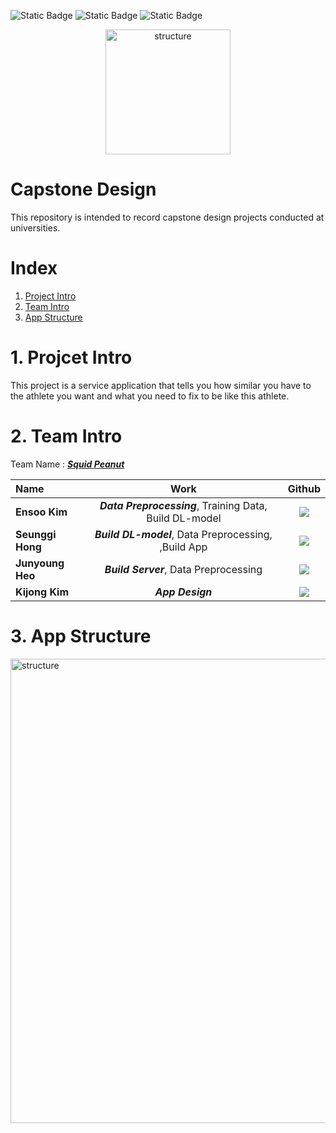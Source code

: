 ![Static Badge](https://img.shields.io/badge/expo-50.0.17-%23000020?style=flat-square&logo=expo&labelColor=%23000020&color=white)
![Static Badge](https://img.shields.io/badge/node-20.11.1-%235FA04E?style=flat-square&logo=nodedotjs&logoColor=white&labelColor=%235FA04E&color=white)
![Static Badge](https://img.shields.io/badge/TypeScript-%233178C6?style=flat-square&logo=typescript&logoColor=white&labelColor=%233178C6&color=%233178C6)

<p align="center">
<img width="200" alt="structure" src="https://github.com/seunggihong/clone/assets/39299265/4a0554e1-950d-44ea-9195-6f40b88bca91">
</p>

# Capstone Design

This repository is intended to record capstone design projects conducted at universities.

# Index

1. [Project Intro](#project_intro)
2. [Team Intro](#team_intro)
3. [App Structure](#app_structure)

<a name='project_intro'></a>

# 1. Projcet Intro

This project is a service application that tells you how similar you have to the athlete you want and what you need to fix to be like this athlete.

<a name='team_intro'></a>

# 2. Team Intro

Team Name : [**_Squid Peanut_**](https://github.com/Squid-Peanut)

| Name             |                          Work                           |                                                                      Github                                                                      |
| :--------------- | :-----------------------------------------------------: | :----------------------------------------------------------------------------------------------------------------------------------------------: |
| **Ensoo Kim**    | **_Data Preprocessing_**, Training Data, Build DL-model |  <a href="https://github.com/ensookim"><img src="https://img.shields.io/badge/GitHub-181717?style=flat&logo=GitHub&logoColor=white"/></a><br/>   |
| **Seunggi Hong** |  **_Build DL-model_**, Data Preprocessing, ,Build App   | <a href="https://github.com/seunggihong"><img src="https://img.shields.io/badge/GitHub-181717?style=flat&logo=GitHub&logoColor=white"/></a><br/> |
| **Junyoung Heo** |         **_Build Server_**, Data Preprocessing          |  <a href="https://github.com/snilsnil"><img src="https://img.shields.io/badge/GitHub-181717?style=flat&logo=GitHub&logoColor=white"/></a><br/>   |
| **Kijong Kim**   |                    **_App Design_**                     |  <a href="https://github.com/rrangeess"><img src="https://img.shields.io/badge/GitHub-181717?style=flat&logo=GitHub&logoColor=white"/></a><br/>  |

<a name='app_structure'></a>

# 3. App Structure

<img width="743" alt="structure" src="https://github.com/seunggihong/clone/assets/39299265/59cfb2db-d64d-418a-b52c-9d4549ea9340">
